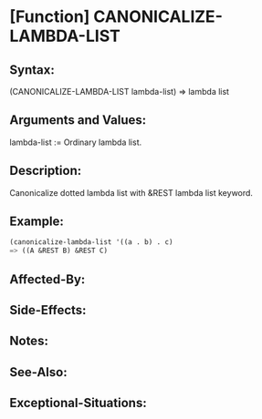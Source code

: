 # [Function] CANONICALIZE-LAMBDA-LIST

## Syntax:

(CANONICALIZE-LAMBDA-LIST lambda-list) => lambda list

## Arguments and Values:

lambda-list := Ordinary lambda list.

## Description:

Canonicalize dotted lambda list with &REST lambda list keyword.

## Example:
```lisp
(canonicalize-lambda-list '((a . b) . c)
=> ((A &REST B) &REST C)
```
## Affected-By:

## Side-Effects:

## Notes:

## See-Also:

## Exceptional-Situations:

